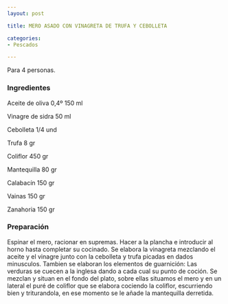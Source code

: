 ```yaml
---
layout: post

title: MERO ASADO CON VINAGRETA DE TRUFA Y CEBOLLETA

categories:
- Pescados

---
```

Para 4 personas.

<h3>Ingredientes</h3>

Aceite de oliva 0,4&ordm; 150 ml

Vinagre de sidra 50 ml

Cebolleta 1/4 und

Trufa 8 gr

Coliflor 450 gr

Mantequilla 80 gr

Calabacín 150 gr

Vainas 150 gr

Zanahoria 150 gr

<h3>Preparación</h3>

Espinar el mero, racionar en supremas. Hacer a la plancha e introducir al horno hasta completar su cocinado. Se elabora la vinagreta mezclando el aceite y el vinagre junto con la cebolleta y trufa picadas en dados minusculos. Tambien se elaboran los elementos de guarnición: Las verduras se cuecen a la inglesa dando a cada cual su punto de coción. Se mezclan y situan en el fondo del plato, sobre ellas situamos el mero y en un lateral el puré de coliflor que se elabora cociendo la coliflor, escurriendo bien y triturandola, en ese momento se le añade la mantequilla derretida.

